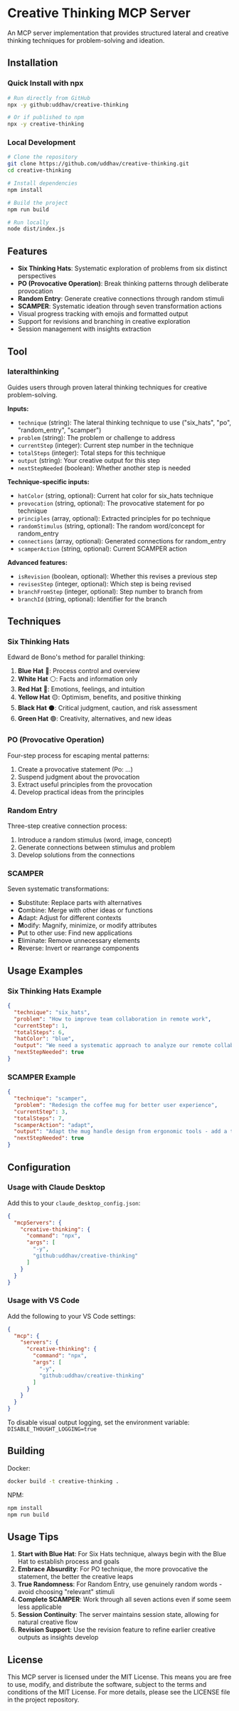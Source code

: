 # Creative Thinking MCP Server

An MCP server implementation that provides structured lateral and creative thinking techniques for problem-solving and ideation.

## Installation

### Quick Install with npx

```bash
# Run directly from GitHub
npx -y github:uddhav/creative-thinking

# Or if published to npm
npx -y creative-thinking
```

### Local Development

```bash
# Clone the repository
git clone https://github.com/uddhav/creative-thinking.git
cd creative-thinking

# Install dependencies
npm install

# Build the project
npm run build

# Run locally
node dist/index.js
```

## Features

- **Six Thinking Hats**: Systematic exploration of problems from six distinct perspectives
- **PO (Provocative Operation)**: Break thinking patterns through deliberate provocation
- **Random Entry**: Generate creative connections through random stimuli
- **SCAMPER**: Systematic ideation through seven transformation actions
- Visual progress tracking with emojis and formatted output
- Support for revisions and branching in creative exploration
- Session management with insights extraction

## Tool

### lateralthinking

Guides users through proven lateral thinking techniques for creative problem-solving.

**Inputs:**
- `technique` (string): The lateral thinking technique to use ("six_hats", "po", "random_entry", "scamper")
- `problem` (string): The problem or challenge to address
- `currentStep` (integer): Current step number in the technique
- `totalSteps` (integer): Total steps for this technique
- `output` (string): Your creative output for this step
- `nextStepNeeded` (boolean): Whether another step is needed

**Technique-specific inputs:**
- `hatColor` (string, optional): Current hat color for six_hats technique
- `provocation` (string, optional): The provocative statement for po technique
- `principles` (array, optional): Extracted principles for po technique
- `randomStimulus` (string, optional): The random word/concept for random_entry
- `connections` (array, optional): Generated connections for random_entry
- `scamperAction` (string, optional): Current SCAMPER action

**Advanced features:**
- `isRevision` (boolean, optional): Whether this revises a previous step
- `revisesStep` (integer, optional): Which step is being revised
- `branchFromStep` (integer, optional): Step number to branch from
- `branchId` (string, optional): Identifier for the branch

## Techniques

### Six Thinking Hats
Edward de Bono's method for parallel thinking:
1. **Blue Hat** 🔵: Process control and overview
2. **White Hat** ⚪: Facts and information only
3. **Red Hat** 🔴: Emotions, feelings, and intuition
4. **Yellow Hat** 🟡: Optimism, benefits, and positive thinking
5. **Black Hat** ⚫: Critical judgment, caution, and risk assessment
6. **Green Hat** 🟢: Creativity, alternatives, and new ideas

### PO (Provocative Operation)
Four-step process for escaping mental patterns:
1. Create a provocative statement (Po: ...)
2. Suspend judgment about the provocation
3. Extract useful principles from the provocation
4. Develop practical ideas from the principles

### Random Entry
Three-step creative connection process:
1. Introduce a random stimulus (word, image, concept)
2. Generate connections between stimulus and problem
3. Develop solutions from the connections

### SCAMPER
Seven systematic transformations:
- **S**ubstitute: Replace parts with alternatives
- **C**ombine: Merge with other ideas or functions
- **A**dapt: Adjust for different contexts
- **M**odify: Magnify, minimize, or modify attributes
- **P**ut to other use: Find new applications
- **E**liminate: Remove unnecessary elements
- **R**everse: Invert or rearrange components

## Usage Examples

### Six Thinking Hats Example
```json
{
  "technique": "six_hats",
  "problem": "How to improve team collaboration in remote work",
  "currentStep": 1,
  "totalSteps": 6,
  "hatColor": "blue",
  "output": "We need a systematic approach to analyze our remote collaboration challenges. Let's examine this from all perspectives to find comprehensive solutions.",
  "nextStepNeeded": true
}
```

### SCAMPER Example
```json
{
  "technique": "scamper",
  "problem": "Redesign the coffee mug for better user experience",
  "currentStep": 3,
  "totalSteps": 7,
  "scamperAction": "adapt",
  "output": "Adapt the mug handle design from ergonomic tools - add a thumb rest and finger grooves like those found on professional photography equipment for better grip and reduced fatigue.",
  "nextStepNeeded": true
}
```

## Configuration

### Usage with Claude Desktop

Add this to your `claude_desktop_config.json`:

```json
{
  "mcpServers": {
    "creative-thinking": {
      "command": "npx",
      "args": [
        "-y",
        "github:uddhav/creative-thinking"
      ]
    }
  }
}
```

### Usage with VS Code

Add the following to your VS Code settings:

```json
{
  "mcp": {
    "servers": {
      "creative-thinking": {
        "command": "npx",
        "args": [
          "-y",
          "github:uddhav/creative-thinking"
        ]
      }
    }
  }
}
```

To disable visual output logging, set the environment variable: `DISABLE_THOUGHT_LOGGING=true`

## Building

Docker:

```bash
docker build -t creative-thinking .
```

NPM:

```bash
npm install
npm run build
```

## Usage Tips

1. **Start with Blue Hat**: For Six Hats technique, always begin with the Blue Hat to establish process and goals
2. **Embrace Absurdity**: For PO technique, the more provocative the statement, the better the creative leaps
3. **True Randomness**: For Random Entry, use genuinely random words - avoid choosing "relevant" stimuli
4. **Complete SCAMPER**: Work through all seven actions even if some seem less applicable
5. **Session Continuity**: The server maintains session state, allowing for natural creative flow
6. **Revision Support**: Use the revision feature to refine earlier creative outputs as insights develop

## License

This MCP server is licensed under the MIT License. This means you are free to use, modify, and distribute the software, subject to the terms and conditions of the MIT License. For more details, please see the LICENSE file in the project repository.
